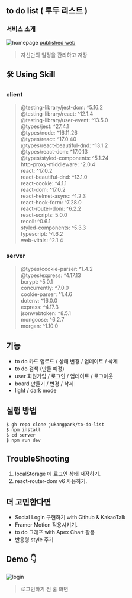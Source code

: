 ## to do list ( 투두 리스트 )

### 서비스 소개

<img src="https://user-images.githubusercontent.com/75718898/159210856-5633db78-6704-4240-9db9-bd801246cc3e.png" alt="homepage">
<a href="https://jukangpark-to-do-list.herokuapp.com/">published web</a>

> 자신만의 일정을 관리하고 저장

## 🛠 Using Skill

<p align='center'>

### client

> @testing-library/jest-dom: ^5.16.2  
> @testing-library/react: ^12.1.4  
> @testing-library/user-event: ^13.5.0  
> @types/jest: ^27.4.1  
> @types/node: ^16.11.26  
> @types/react: ^17.0.40  
> @types/react-beautiful-dnd: ^13.1.2  
> @types/react-dom: ^17.0.13  
> @types/styled-components: ^5.1.24  
> http-proxy-middleware: ^2.0.4  
> react: ^17.0.2  
> react-beautiful-dnd: ^13.1.0  
> react-cookie: ^4.1.1  
> react-dom: ^17.0.2  
> react-helmet-async: ^1.2.3  
> react-hook-form: ^7.28.0  
> react-router-dom: ^6.2.2  
> react-scripts: 5.0.0  
> recoil: ^0.6.1  
> styled-components: ^5.3.3  
> typescript: ^4.6.2  
> web-vitals: ^2.1.4

### server

> @types/cookie-parser: ^1.4.2  
> @types/express: ^4.17.13  
> bcrypt: ^5.0.1  
> concurrently: ^7.0.0  
> cookie-parser: ^1.4.6  
> dotenv: ^16.0.0  
> express: ^4.17.3  
> jsonwebtoken: ^8.5.1  
> mongoose: ^6.2.7  
> morgan: ^1.10.0

</p>

## 기능

- to do 카드 업로드 / 상태 변경 / 업데이트 / 삭제
- to do 검색 (만들 예정)
- user 회원가입 / 로그인 / 업데이트 / 로그아웃
- board 만들기 / 변경 / 삭제
- light / dark mode

## 실행 방법

```
$ gh repo clone jukangpark/to-do-list
$ npm install
$ cd server
$ npm run dev
```

## TroubleShooting

1. localStorage 에 로그인 상태 저장하기.
2. react-router-dom v6 사용하기.

## 더 고민한다면

- Social Login 구현하기 with Github & KakaoTalk
- Framer Motion 적용시키기.
- to do 그래프 with Apex Chart 활용
- 반응형 style 주기

## Demo 👇

<img src="https://user-images.githubusercontent.com/75718898/159263221-355f1371-e5c9-4051-8e18-702acb66188a.png" alt="login">

> 로그인하기 전 홈 화면
